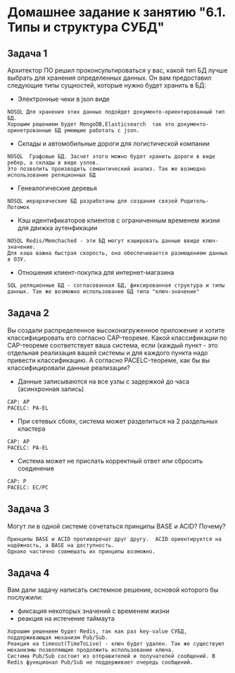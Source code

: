 # Домашнее задание к занятию "6.1. Типы и структура СУБД"
## Задача 1
Архитектор ПО решил проконсультироваться у вас, какой тип БД лучше выбрать для хранения определенных данных.
Он вам предоставил следующие типы сущностей, которые нужно будет хранить в БД:
- Электронные чеки в json виде
```
NOSQL Для хранения этих данных подойдет документо-ориентированный тип БД.  
Хорошим решением будет MongoDB,Elasticsearch  так это документо-оринетрованные БД умеющие работать с json.
```
- Склады и автомобильные дороги для логистической компании
```
NOSQL  Графовые БД. Засчет этого можно будет хранить дороги в виде ребер, а склады в виде узлов.  
Это позволить производить семантический анализ. Так же возмодно использование реляционных БД
```
- Генеалогические деревья
```
NOSQL иерархические БД разработаны для создания связей Родитель-Потомок
```
- Кэш идентификаторов клиентов с ограниченным временем жизни для движка аутенфикации
```
NOSQL Redis/Memchached - эти БД могут кэшировать данные ввиде ключ-значение.  
Для кэша важна быстрая скорость, она обеспечивается размещением данных в ОЗУ.
```
- Отношения клиент-покупка для интернет-магазина
```
SQL реляционные БД - согласованная БД, фиксированная структура и типы данных. Так же возможно использование БД типа "ключ-значение"
```
## Задача 2
Вы создали распределенное высоконагруженное приложение и хотите классифицировать его согласно CAP-теореме. Какой классификации по CAP-теореме соответствует ваша система, если (каждый пункт - это отдельная реализация вашей системы и для каждого пункта надо привести классификацию. А согласно PACELC-теореме, как бы вы классифицировали данные реализации?
- Данные записываются на все узлы с задержкой до часа (асинхронная запись)
```
CAP: AP
PACELC: PA-EL
```
- При сетевых сбоях, система может разделиться на 2 раздельных кластера
```
CAP: AP
PACELC: PA-EL
```
- Система может не прислать корректный ответ или сбросить соединение
```
CAP: P 
PACELC: EC/PC
```
## Задача 3
Могут ли в одной системе сочетаться принципы BASE и ACID? Почему?
```
Принципы BASE и ACID противоречат друг другу.  ACID ориентируется на надёжность, а BASE на доступность.  
Однако частично совмешать их принципы возможно.
```
## Задача 4
Вам дали задачу написать системное решение, основой которого бы послужили:
- фиксация некоторых значений с временем жизни
- реакция на истечение таймаута
```
Хорошим решением будет Redis, так как раз key-value СУБД, поддерживающая механизм Pub/Sub.  
Реакция на timeout(TimeToLive) - ключ будет удален. Так же существуют механизмы позволяющие продолжить использование ключа.  
Система Pub/Sub состоит из отправителей и получателей сообщений. В Redis функционал Pub/Sub не поддерживает очередь сообщений.
```
